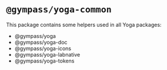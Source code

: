# `@gympass/yoga-common`

This package contains some helpers used in all Yoga packages:

- @gympass/yoga
- @gympass/yoga-doc
- @gympass/yoga-icons
- @gympass/yoga-labnative
- @gympass/yoga-tokens
